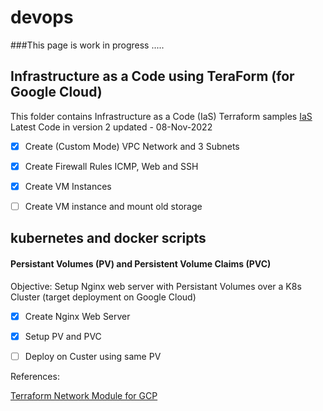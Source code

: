 # devops
###This page is work in progress .....

## Infrastructure as a Code using TeraForm (for Google Cloud)
This folder contains Infrastructure as a Code  (IaS) Terraform samples
[IaS](https://github.com/naumanyousuf/devops/tree/main/IaC)
Latest Code in version 2
updated - 08-Nov-2022

- [x] Create (Custom Mode) VPC Network and 3 Subnets
- [x] Create Firewall Rules ICMP, Web and SSH
- [x] Create VM Instances 
- [ ] Create VM instance and mount old storage


## kubernetes and docker scripts

#### Persistant Volumes (PV) and Persistent Volume Claims (PVC)
Objective: Setup Nginx web server with Persistant Volumes over a K8s Cluster (target deployment on Google Cloud)


- [x] Create Nginx Web Server
- [x] Setup PV and PVC
- [ ] Deploy on Custer using same PV



References:

[Terraform Network Module for GCP](https://github.com/terraform-google-modules/terraform-google-network)
